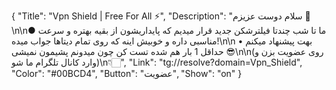 {
"Title": "Vpn Shield | Free For All ⚡️",
"Description": "سلام دوست عزیزم 🌺\n\n● ما تا شب چندتا فیلترشکن جدید قرار میدیم که پایداریشون از بقیه بهتره و سرعت مناسبی داره و خوبیش اینه که روی تمام دیتاها جواب میده!\n\n • بهت پیشنهاد میکنم حداقل 1 بار هم شده تست کن چون میدونم پشیمون نمیشی 😎\n\n(روی عضویت بزن و وارد کانال تلگرام ما شو)\n👇🏻",
"Link": "tg://resolve?domain=Vpn_Shield",
"Color": "#00BCD4",
"Button": "عضویت",
"Show": "on"
}
